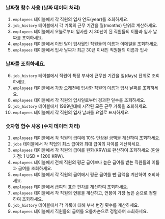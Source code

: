 ### 날짜형 함수 사용 (날짜 데이터 처리)
1. `employees` 테이블에서 각 직원의 입사 연도(year)를 조회하세요.
2. `job_history` 테이블에서 각 기록의 근무 기간을 월(months) 단위로 계산하세요.
3. `employees` 테이블에서 오늘로부터 입사한 지 30년이 된 직원들의 이름과 입사 날짜를 조회하세요.
4. `employees` 테이블에서 이번 달이 입사월인 직원들의 이름과 이메일을 조회하세요.
5. `employees` 테이블에서 입사 날짜가 최근 30년 이내인 직원들의 이름과 입사


### 날짜를 조회하세요.
6. `job_history` 테이블에서 직원이 특정 부서에 근무한 기간을 일(days) 단위로 조회하세요.
7. `employees` 테이블에서 가장 오래전에 입사한 직원의 이름과 입사 날짜를 조회하세요.
8. `employees` 테이블에서 각 직원의 입사일로부터 경과한 일수를 조회하세요.
9. `job_history` 테이블에서 1999년대에 시작된 모든 근무 기록을 조회하세요.
10. `employees` 테이블에서 각 직원의 입사 날짜를 요일로 표시하세요.


### 숫자형 함수 사용 (수치 데이터 처리)
1. `employees` 테이블에서 각 직원의 급여에 10% 인상된 금액을 계산하여 조회하세요.
2. `jobs` 테이블에서 각 직업의 최소 급여와 최대 급여의 차이를 계산하세요.
3. `employees` 테이블에서 각 직원의 급여를 원화(KRW)로 환산하여 조회하세요 (환율 가정: 1 USD = 1200 KRW).
4. `employees` 테이블에서 전체 직원의 평균 급여보다 높은 급여를 받는 직원들의 이름과 급여를 조회하세요.
5. `employees` 테이블에서 각 직원의 급여에서 평균 급여를 뺀 금액을 계산하여 조회하세요.
6. `employees` 테이블에서 급여의 표준 편차를 계산하여 조회하세요.
7. `employees` 테이블에서 각 직원의 연봉을 계산하고, 연봉이 가장 높은 순으로 정렬하여 조회하세요.
8. `job_history` 테이블에서 각 기록에 대해 부서 변경 횟수를 계산하세요.
9. `employees` 테이블에서 직원들의 급여를 오름차순으로 정렬하여 조회하세요.

